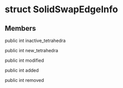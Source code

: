 # struct SolidSwapEdgeInfo


## Members

public int inactive_tetrahedra

public int new_tetrahedra

public int modified

public int added

public int removed



